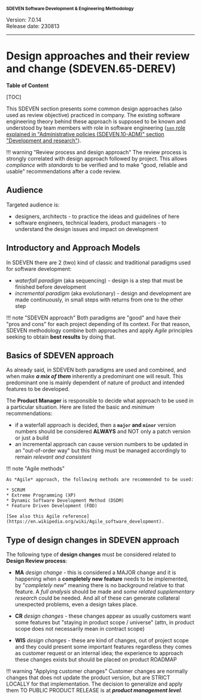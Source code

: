 <small>**SDEVEN Software Development & Engineering Methodology**</small>

Version: 7.0.14<br>
Release date: 230813

***

# Design approaches and their review and change (SDEVEN.65-DEREV)

**Table of Content**

[TOC]



This SDEVEN section presents some common design approaches (also used as review objective) practiced in company. The existing software engineering theory behind these approach is supposed to be known and understood by team members with role in software engineering ([`sen` role explained in "Administrative policies (SDEVEN.10-ADM)" section "Development and research"](SDEVEN.10_ADM.md#development-and-research)).

!!! warning "Review process and design approach"
    The review process is strongly correlated with design approach followed by project. This allows _compliance with standards_ to be verified and to make "good, reliable and usable" recommendations after a code review.




## Audience

Targeted audience is:

* designers, architects - to practice the ideas and guidelines of here
* software engineers, technical leaders, product managers - to understand the design issues and impact on development




## Introductory and Approach Models

In SDEVEN there are 2 (two) kind of classic and traditional paradigms used for software development:

* *waterfall paradigm* (aka sequencing) - design is a step that must be finished before development
* *incremental paradigm* (aka evolutionary) - design and development are made continuously, in small steps with returns from one to the other step

!!! note "SDEVEN approach"
    Both paradigms are "good" and have their "pros and cons" for each project depending of its context. For that reason, SDEVEN methodology combine both approaches and apply *Agile* principles seeking to obtain **best results** by doing that.





## Basics of SDEVEN approach

As already said, in SDEVEN both paradigms are used and combined, and when make ***a mix of them*** inherently a predominant one will result. This predominant one is mainly dependent of nature of product and intended features to be developed.

The **Product Manager** is responsible to decide what approach to be used in a particular situation. Here are listed the basic and _minimum_ recommendations:

* if a waterfall approach is decided, then a **`major` and `minor`** version numbers should be considered **ALWAYS** and NOT only a patch version or just a build
* an incremental approach can cause version numbers to be updated in an "out-of-order way" but this thing must be managed accordingly to remain *relevant and consistent*

!!! note "Agile methods"

    As *Agile* approach, the following methods are recommended to be used:
    
    * SCRUM
    * Extreme Programming (XP)
    * Dynamic Software Development Method (DSDM)
    * Feature Driven Development (FDD)
    
    [See also this Agile reference](https://en.wikipedia.org/wiki/Agile_software_development).





## Type of design changes in SDEVEN approach

The following type of **design changes** must be considered related to **Design Review process**:

* **MA** *design change* - this is considered a MAJOR change and it is happening when a **completely new feature** needs to be implemented, by "_completely new_" meaning there is no background relative to that feature. A *full analysis* should be made and *some related supplementary research* could be needed.
And all of these can generate collateral unexpected problems, even a design takes place.

* **CR** *design changes* - these changes appear as usually customers want some features but "staying in product scope / universe" (attn, in product scope does not necessarily mean in contract scope)

* **WIS** *design changes* - these are kind of changes, out of project scope and they could present some important features regardless they comes as customer request or an internal idea; the experience to approach these changes exists but should be placed on product ROADMAP

!!! warning "Applying customer changes"
    Customer changes are normally changes that does not update the product version, but are STRICT LOCALLY for that implementation. The decision to generalize and apply them TO PUBLIC PRODUCT RELEASE is at ***product management level***.

